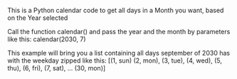 This is a Python calendar code to get all days in a Month you want, based on the Year selected

Call the function calendar() and pass the year and the month by parameters like this: calendar(2030, 7)

This example will bring you a list containing all days september of 2030 has with the weekday zipped like this:
[(1, sun) (2, mon), (3, tue), (4, wed), (5, thu), (6, fri), (7, sat), ... (30, mon)]

